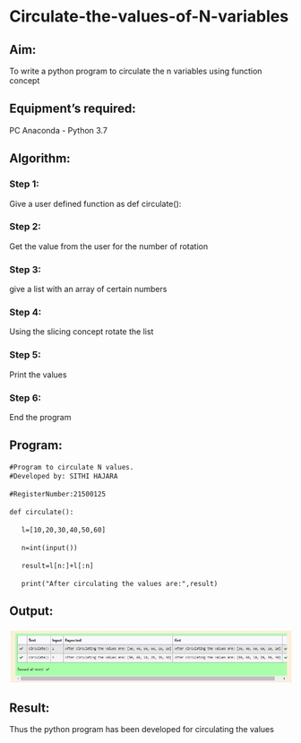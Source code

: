 # Circulate-the-values-of-N-variables
## Aim:
To write a python program to circulate the n variables using function concept
## Equipment’s required:
PC
Anaconda - Python 3.7
## Algorithm: 
### Step 1: 
Give a user defined function as def circulate():
### Step 2: 
Get the value from the user for the number of rotation
### Step 3: 
give a list with an array of certain numbers
### Step 4: 
Using the slicing concept rotate the list
### Step 5:
Print the values 
### Step 6: 
End the program
## Program:
```
#Program to circulate N values.
#Developed by: SITHI HAJARA

#RegisterNumber:21500125

def circulate():

   l=[10,20,30,40,50,60]

   n=int(input())

   result=l[n:]+l[:n]

   print("After circulating the values are:",result)
```
## Output:

![OUTPUT](./CIRCULATE.jpeg)

## Result:
Thus the python program has been developed for circulating the values

